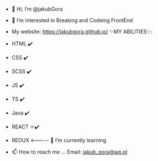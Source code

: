 - 👋 Hi, I’m @jakubGora
- 👀 I’m interested in Breaking and Codeing FrontEnd
- My website: https://jakubgora.github.io/
✨MY ABILITIES✨:
- HTML ✔️
- CSS ✔️
- SCSS ✔️
- JS ✔️
- TS ✔️
- Java ✔️
- REACT ⚛️✔️
- REDUX <----- 🌱 I’m currently learning

- 📫 How to reach me ...
Email: jakub_gora@wp.pl


<!---
jakubGora/jakubGora is a ✨ special ✨ repository because its `README.md` (this file) appears on your GitHub profile.
You can click the Preview link to take a look at your changes.
--->
